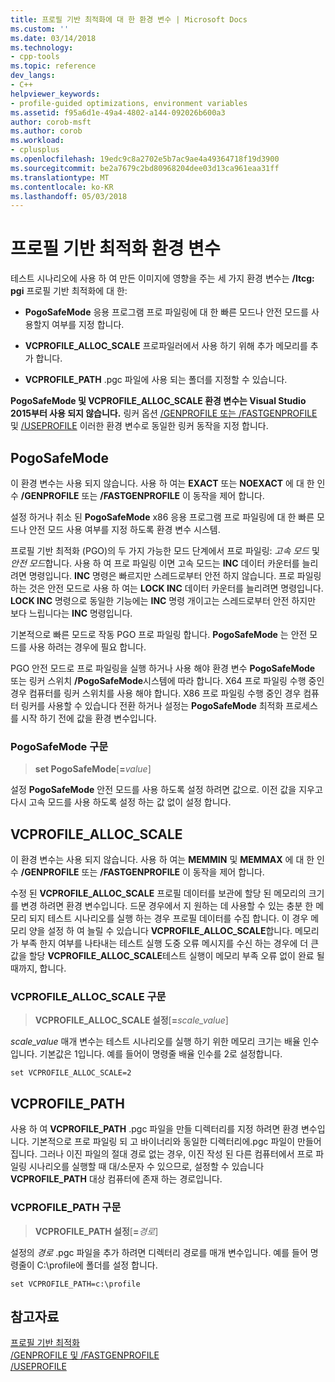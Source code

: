 ```yaml
---
title: 프로필 기반 최적화에 대 한 환경 변수 | Microsoft Docs
ms.custom: ''
ms.date: 03/14/2018
ms.technology:
- cpp-tools
ms.topic: reference
dev_langs:
- C++
helpviewer_keywords:
- profile-guided optimizations, environment variables
ms.assetid: f95a6d1e-49a4-4802-a144-092026b600a3
author: corob-msft
ms.author: corob
ms.workload:
- cplusplus
ms.openlocfilehash: 19edc9c8a2702e5b7ac9ae4a49364718f19d3900
ms.sourcegitcommit: be2a7679c2bd80968204dee03d13ca961eaa31ff
ms.translationtype: MT
ms.contentlocale: ko-KR
ms.lasthandoff: 05/03/2018
---
```

# <a name="environment-variables-for-profile-guided-optimizations"></a>프로필 기반 최적화 환경 변수

테스트 시나리오에 사용 하 여 만든 이미지에 영향을 주는 세 가지 환경 변수는 **/ltcg: pgi** 프로필 기반 최적화에 대 한:

- **PogoSafeMode** 응용 프로그램 프로 파일링에 대 한 빠른 모드나 안전 모드를 사용할지 여부를 지정 합니다.

- **VCPROFILE_ALLOC_SCALE** 프로파일러에서 사용 하기 위해 추가 메모리를 추가 합니다.

- **VCPROFILE_PATH** .pgc 파일에 사용 되는 폴더를 지정할 수 있습니다.

**PogoSafeMode 및 VCPROFILE_ALLOC_SCALE 환경 변수는 Visual Studio 2015부터 사용 되지 않습니다.** 링커 옵션 [/GENPROFILE 또는 /FASTGENPROFILE](genprofile-fastgenprofile-generate-profiling-instrumented-build.md) 및 [/USEPROFILE](useprofile.md) 이러한 환경 변수로 동일한 링커 동작을 지정 합니다.

## <a name="pogosafemode"></a>PogoSafeMode

이 환경 변수는 사용 되지 않습니다. 사용 하 여는 **EXACT** 또는 **NOEXACT** 에 대 한 인수 **/GENPROFILE** 또는 **/FASTGENPROFILE** 이 동작을 제어 합니다.

설정 하거나 취소 된 **PogoSafeMode** x86 응용 프로그램 프로 파일링에 대 한 빠른 모드나 안전 모드 사용 여부를 지정 하도록 환경 변수 시스템.

프로필 기반 최적화 (PGO)의 두 가지 가능한 모드 단계에서 프로 파일링: *고속 모드* 및 *안전 모드*합니다. 사용 하 여 프로 파일링 이면 고속 모드는 **INC** 데이터 카운터를 늘리려면 명령입니다. **INC** 명령은 빠르지만 스레드로부터 안전 하지 않습니다. 프로 파일링 하는 것은 안전 모드로 사용 하 여는 **LOCK INC** 데이터 카운터를 늘리려면 명령입니다. **LOCK INC** 명령으로 동일한 기능에는 **INC** 명령 개이고는 스레드로부터 안전 하지만 보다 느립니다는 **INC** 명령입니다.

기본적으로 빠른 모드로 작동 PGO 프로 파일링 합니다. **PogoSafeMode** 는 안전 모드를 사용 하려는 경우에 필요 합니다.

PGO 안전 모드로 프로 파일링을 실행 하거나 사용 해야 환경 변수 **PogoSafeMode** 또는 링커 스위치 **/PogoSafeMode**시스템에 따라 합니다. X64 프로 파일링 수행 중인 경우 컴퓨터를 링커 스위치를 사용 해야 합니다. X86 프로 파일링 수행 중인 경우 컴퓨터 링커를 사용할 수 있습니다 전환 하거나 설정는 **PogoSafeMode** 최적화 프로세스를 시작 하기 전에 값을 환경 변수입니다.

### <a name="pogosafemode-syntax"></a>PogoSafeMode 구문

> **set PogoSafeMode**[**=**_value_]

설정 **PogoSafeMode** 안전 모드를 사용 하도록 설정 하려면 값으로. 이전 값을 지우고 다시 고속 모드를 사용 하도록 설정 하는 값 없이 설정 합니다.

## <a name="vcprofileallocscale"></a>VCPROFILE_ALLOC_SCALE

이 환경 변수는 사용 되지 않습니다. 사용 하 여는 **MEMMIN** 및 **MEMMAX** 에 대 한 인수 **/GENPROFILE** 또는 **/FASTGENPROFILE** 이 동작을 제어 합니다.

수정 된 **VCPROFILE_ALLOC_SCALE** 프로필 데이터를 보관에 할당 된 메모리의 크기를 변경 하려면 환경 변수입니다. 드문 경우에서 지 원하는 데 사용할 수 있는 충분 한 메모리 되지 테스트 시나리오를 실행 하는 경우 프로필 데이터를 수집 합니다. 이 경우 메모리 양을 설정 하 여 늘릴 수 있습니다 **VCPROFILE_ALLOC_SCALE**합니다. 메모리가 부족 한지 여부를 나타내는 테스트 실행 도중 오류 메시지를 수신 하는 경우에 더 큰 값을 할당 **VCPROFILE_ALLOC_SCALE**테스트 실행이 메모리 부족 오류 없이 완료 될 때까지, 합니다.

### <a name="vcprofileallocscale-syntax"></a>VCPROFILE_ALLOC_SCALE 구문

> **VCPROFILE_ALLOC_SCALE 설정**[__=__*scale_value*]

*scale_value* 매개 변수는 테스트 시나리오를 실행 하기 위한 메모리 크기는 배율 인수입니다.  기본값은 1입니다. 예를 들어이 명령줄 배율 인수를 2로 설정합니다.

`set VCPROFILE_ALLOC_SCALE=2`

## <a name="vcprofilepath"></a>VCPROFILE_PATH

사용 하 여 **VCPROFILE_PATH** .pgc 파일을 만들 디렉터리를 지정 하려면 환경 변수입니다. 기본적으로 프로 파일링 되 고 바이너리와 동일한 디렉터리에.pgc 파일이 만들어집니다. 그러나 이진 파일의 절대 경로 없는 경우, 이진 작성 된 다른 컴퓨터에서 프로 파일링 시나리오를 실행할 때 대/소문자 수 있으므로, 설정할 수 있습니다 **VCPROFILE_PATH** 대상 컴퓨터에 존재 하는 경로입니다.

### <a name="vcprofilepath-syntax"></a>VCPROFILE_PATH 구문

> **VCPROFILE_PATH 설정**[**=**_경로_]

설정의 *경로* .pgc 파일을 추가 하려면 디렉터리 경로를 매개 변수입니다. 예를 들어 명령줄이 C:\profile에 폴더를 설정 합니다.

`set VCPROFILE_PATH=c:\profile`

## <a name="see-also"></a>참고자료

[프로필 기반 최적화](../../build/reference/profile-guided-optimizations.md)<br/>
[/GENPROFILE 및 /FASTGENPROFILE](genprofile-fastgenprofile-generate-profiling-instrumented-build.md)<br/>
[/USEPROFILE](useprofile.md)<br/>
